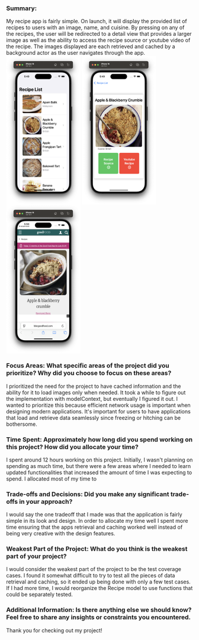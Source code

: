 ### Summary:
My recipe app is fairly simple. On launch, it will display the provided list of recipes to users with an image, name, and cuisine.
By pressing on any of the recipes, the user will be redirected to a detail view that provides a larger image as well as the ability to access the recipe source or youtube video of the recipe.
The images displayed are each retrieved and cached by a background actor as the user navigates through the app.
<img src="/Assets/mainmenu.png" align="center" height="400" width="200">
<img src="/Assets/detail.png" align="center" height="400" width="200">
<img src="/Assets/link.png" align="center" height="400" width="200">

### Focus Areas: What specific areas of the project did you prioritize? Why did you choose to focus on these areas?
I prioritized the need for the project to have cached information and the ability for it to load images only when needed. It took a while to figure out the implementation with 
modelContext, but eventually I figured it out. I wanted to prioritize this because efficient network usage is important when designing modern applications. It's important for users to have applications that load and retrieve data seamlessly since freezing or hitching can be bothersome.

### Time Spent: Approximately how long did you spend working on this project? How did you allocate your time? 
I spent around 12 hours working on this project. Initially, I wasn't planning on spending as much time, but there were a few areas where I needed to learn updated functionalities that increased the amount of time I was expecting to spend. I allocated most of my time to 

### Trade-offs and Decisions: Did you make any significant trade-offs in your approach?
I would say the one tradeoff that I made was that the application is fairly simple in its look and design. In order to allocate my time well I spent more time ensuring that the apps retrieval and caching worked well instead of being very creative with the design features.

### Weakest Part of the Project: What do you think is the weakest part of your project?
I would consider the weakest part of the project to be the test coverage cases. I found it somewhat difficult to try to test all the pieces of data retrieval and caching, so it ended up being done with only a few test cases. If I had more time, I would reorganize the Recipe model to use functions that could be separately tested. 

### Additional Information: Is there anything else we should know? Feel free to share any insights or constraints you encountered.
Thank you for checking out my project!

